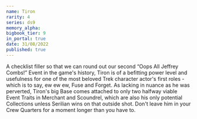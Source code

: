 ```yaml
---
name: Tiron
rarity: 4
series: ds9
memory_alpha:
bigbook_tier: 9
in_portal: true
date: 31/08/2022
published: true
---
```


A checklist filler so that we can round out our second “Oops All Jeffrey Combs!” Event in the game's history, Tiron is of a befitting power level and usefulness for one of the most beloved Trek character actor's first roles - which is to say, ew ew ew, Fuse and Forget. As lacking in nuance as he was perverted, Tiron's big Base comes attached to only two halfway viable Event Traits in Merchant and Scoundrel, which are also his only potential Collections unless Serilian wins on that outside shot. Don't leave him in your Crew Quarters for a moment longer than you have to.
